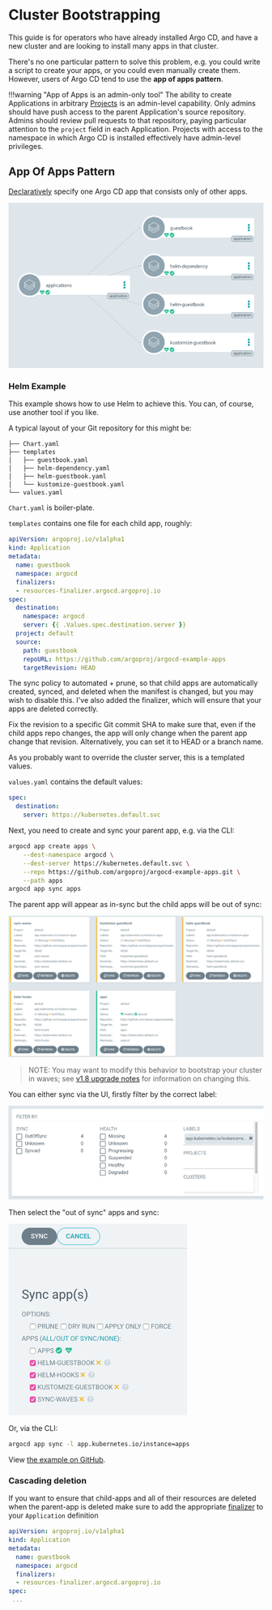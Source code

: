 # Cluster Bootstrapping

This guide is for operators who have already installed Argo CD, and have a new cluster and are looking to install many apps in that cluster.

There's no one particular pattern to solve this problem, e.g. you could write a script to create your apps, or you could even manually create them. However, users of Argo CD tend to use the **app of apps pattern**.

!!!warning "App of Apps is an admin-only tool"
    The ability to create Applications in arbitrary [Projects](./declarative-setup.md#projects) 
    is an admin-level capability. Only admins should have push access to the parent Application's source repository. 
    Admins should review pull requests to that repository, paying particular attention to the `project` field in each 
    Application. Projects with access to the namespace in which Argo CD is installed effectively have admin-level 
    privileges.

## App Of Apps Pattern

[Declaratively](declarative-setup.md) specify one Argo CD app that consists only of other apps.

![Application of Applications](../assets/application-of-applications.png)

### Helm Example

This example shows how to use Helm to achieve this. You can, of course, use another tool if you like.

A typical layout of your Git repository for this might be:

```
├── Chart.yaml
├── templates
│   ├── guestbook.yaml
│   ├── helm-dependency.yaml
│   ├── helm-guestbook.yaml
│   └── kustomize-guestbook.yaml
└── values.yaml
```

`Chart.yaml` is boiler-plate.

`templates` contains one file for each child app, roughly:

```yaml
apiVersion: argoproj.io/v1alpha1
kind: Application
metadata:
  name: guestbook
  namespace: argocd
  finalizers:
  - resources-finalizer.argocd.argoproj.io
spec:
  destination:
    namespace: argocd
    server: {{ .Values.spec.destination.server }}
  project: default
  source:
    path: guestbook
    repoURL: https://github.com/argoproj/argocd-example-apps
    targetRevision: HEAD
``` 

The sync policy to automated + prune, so that child apps are automatically created, synced, and deleted when the manifest is changed, but you may wish to disable this. I've also added the finalizer, which will ensure that your apps are deleted correctly.

Fix the revision to a specific Git commit SHA to make sure that, even if the child apps repo changes, the app will only change when the parent app change that revision. Alternatively, you can set it to HEAD or a branch name.

As you probably want to override the cluster server, this is a templated values.

`values.yaml` contains the default values:

```yaml
spec:
  destination:
    server: https://kubernetes.default.svc
```

Next, you need to create and sync your parent app, e.g. via the CLI:

```bash
argocd app create apps \
    --dest-namespace argocd \
    --dest-server https://kubernetes.default.svc \
    --repo https://github.com/argoproj/argocd-example-apps.git \
    --path apps  
argocd app sync apps  
```

The parent app will appear as in-sync but the child apps will be out of sync:

![New App Of Apps](../assets/new-app-of-apps.png)

> NOTE: You may want to modify this behavior to bootstrap your cluster in waves; see [v1.8 upgrade notes](upgrading/1.7-1.8.md) for information on changing this.

You can either sync via the UI, firstly filter by the correct label:

![Filter Apps](../assets/filter-apps.png)

Then select the "out of sync" apps and sync: 

![Sync Apps](../assets/sync-apps.png)

Or, via the CLI: 

```bash
argocd app sync -l app.kubernetes.io/instance=apps
```

View [the example on GitHub](https://github.com/argoproj/argocd-example-apps/tree/master/apps).



### Cascading deletion

If you want to ensure that child-apps and all of their resources are deleted when the parent-app is deleted make sure to add the appropriate [finalizer](../user-guide/app_deletion.md#about-the-deletion-finalizer) to your `Application` definition

```yaml
apiVersion: argoproj.io/v1alpha1
kind: Application
metadata:
  name: guestbook
  namespace: argocd
  finalizers:
  - resources-finalizer.argocd.argoproj.io
spec:
 ...
``` 
